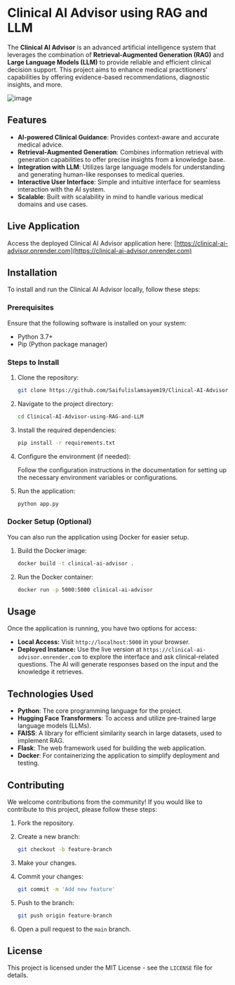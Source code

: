 # Clinical AI Advisor using RAG and LLM

The **Clinical AI Advisor** is an advanced artificial intelligence system that leverages the combination of **Retrieval-Augmented Generation (RAG)** and **Large Language Models (LLM)** to provide reliable and efficient clinical decision support. This project aims to enhance medical practitioners' capabilities by offering evidence-based recommendations, diagnostic insights, and more.

![image](https://github.com/user-attachments/assets/42411511-d3c6-481b-8779-d829d1898053)

## Features

- **AI-powered Clinical Guidance**: Provides context-aware and accurate medical advice.
- **Retrieval-Augmented Generation**: Combines information retrieval with generation capabilities to offer precise insights from a knowledge base.
- **Integration with LLM**: Utilizes large language models for understanding and generating human-like responses to medical queries.
- **Interactive User Interface**: Simple and intuitive interface for seamless interaction with the AI system.
- **Scalable**: Built with scalability in mind to handle various medical domains and use cases.

## Live Application

Access the deployed Clinical AI Advisor application here: 
[https://clinical-ai-advisor.onrender.com](https://clinical-ai-advisor.onrender.com)

## Installation

To install and run the Clinical AI Advisor locally, follow these steps:

### Prerequisites
Ensure that the following software is installed on your system:

- Python 3.7+
- Pip (Python package manager)

### Steps to Install

1. Clone the repository:
   ```bash
   git clone https://github.com/Saifulislamsayem19/Clinical-AI-Advisor-using-RAG-and-LLM.git
2.  Navigate to the project directory:

    ```bash
    cd Clinical-AI-Advisor-using-RAG-and-LLM
    ```

3.  Install the required dependencies:

    ```bash
    pip install -r requirements.txt
    ```

4.  Configure the environment (if needed):

    Follow the configuration instructions in the documentation for setting up the necessary environment variables or configurations.

5.  Run the application:

    ```bash
    python app.py
    ```

### Docker Setup (Optional)

You can also run the application using Docker for easier setup.

1.  Build the Docker image:

    ```bash
    docker build -t clinical-ai-advisor .
    ```

2.  Run the Docker container:

    ```bash
    docker run -p 5000:5000 clinical-ai-advisor
    ```

## Usage

Once the application is running, you have two options for access:

- **Local Access:** Visit `http://localhost:5000` in your browser.
- **Deployed Instance:** Use the live version at `https://clinical-ai-advisor.onrender.com` to explore the interface and ask clinical-related questions. The AI will generate responses based on the input and the knowledge it retrieves.
  
## Technologies Used

-   **Python**: The core programming language for the project.
-   **Hugging Face Transformers**: To access and utilize pre-trained large language models (LLMs).
-   **FAISS**: A library for efficient similarity search in large datasets, used to implement RAG.
-   **Flask**: The web framework used for building the web application.
-   **Docker**: For containerizing the application to simplify deployment and testing.

## Contributing

We welcome contributions from the community! If you would like to contribute to this project, please follow these steps:

1.  Fork the repository.
2.  Create a new branch:

    ```bash
    git checkout -b feature-branch
    ```

3.  Make your changes.
4.  Commit your changes:

    ```bash
    git commit -m 'Add new feature'
    ```

5.  Push to the branch:

    ```bash
    git push origin feature-branch
    ```

6.  Open a pull request to the `main` branch.

## License

This project is licensed under the MIT License - see the `LICENSE` file for details.
